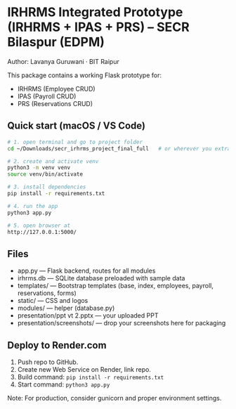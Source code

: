 # IRHRMS Integrated Prototype (IRHRMS + IPAS + PRS) – SECR Bilaspur (EDPM)

Author: Lavanya Guruwani · BIT Raipur

This package contains a working Flask prototype for:
- IRHRMS (Employee CRUD)
- IPAS (Payroll CRUD)
- PRS (Reservations CRUD)

## Quick start (macOS / VS Code)
```bash
# 1. open terminal and go to project folder
cd ~/Downloads/secr_irhrms_project_final_full   # or wherever you extracted it

# 2. create and activate venv
python3 -m venv venv
source venv/bin/activate

# 3. install dependencies
pip install -r requirements.txt

# 4. run the app
python3 app.py

# 5. open browser at
http://127.0.0.1:5000/
```

## Files
- app.py — Flask backend, routes for all modules
- irhrms.db — SQLite database preloaded with sample data
- templates/ — Bootstrap templates (base, index, employees, payroll, reservations, forms)
- static/ — CSS and logos
- modules/ — helper (database.py)
- presentation/ppt vt 2.pptx — your uploaded PPT
- presentation/screenshots/ — drop your screenshots here for packaging

## Deploy to Render.com
1. Push repo to GitHub.
2. Create new Web Service on Render, link repo.
3. Build command: `pip install -r requirements.txt`
4. Start command: `python3 app.py`

Note: For production, consider gunicorn and proper environment settings.
